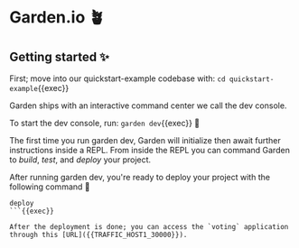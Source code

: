 # Garden.io 🪴

## Getting started ✨

First; move into our quickstart-example codebase with: `cd quickstart-example`{{exec}}

Garden ships with an interactive command center we call the dev console.

To start the dev console, run:  `garden dev`{{exec}} 🔨

The first time you run garden dev, Garden will initialize then await further instructions inside a REPL. From inside the REPL you can command Garden to *build*, *test*, and *deploy* your project. <br>

After running garden dev, you're ready to deploy your project with the following command 🚀

```
deploy
```{{exec}}

After the deployment is done; you can access the `voting` application through this [URL]({{TRAFFIC_HOST1_30000}}).
